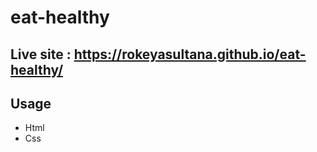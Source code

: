 # eat-healthy
## Live site : https://rokeyasultana.github.io/eat-healthy/

## Usage 
* Html
* Css


